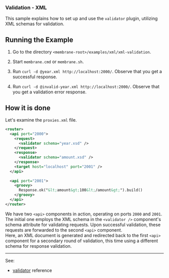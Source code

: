 ### Validation - XML

This sample explains how to set up and use the `validator` plugin, utilizing XML schemas for validation.


## Running the Example

1. Go to the directory `<membrane-root>/examples/xml/xml-validation`.


2. Start `membrane.cmd` or `membrane.sh`.


3. Run `curl -d @year.xml http://localhost:2000/`. Observe that you get a successful response.


4. Run `curl -d @invalid-year.xml http://localhost:2000/`. Observe that you get a validation error response.

## How it is done

Let's examine  the `proxies.xml` file.

```xml
<router>
  <api port="2000">
    <request>
      <validator schema="year.xsd" />
    </request>
    <response>
      <validator schema="amount.xsd" />
    </response>
    <target host="localhost" port="2001" />
  </api>
    
  <api port="2001">
    <groovy>
      Response.ok("&lt;amount&gt;100&lt;/amount&gt;").build()
    </groovy>
  </api>
</router>
```

We have two `<api>` components in action, operating on ports `2000` and `2001`.  
The initial one employs the XML schema in the `<validator />` component's schema attribute for validating requests. Upon successful validation, these requests are forwarded to the second `<api>` component.  
Here, an XML document is generated and redirected back to the first `<api>` component for a secondary round of validation, this time using a different schema for response validation.

---
See:
- [validator](https://membrane-soa.org/api-gateway-doc/current/configuration/reference/validator.htm) reference